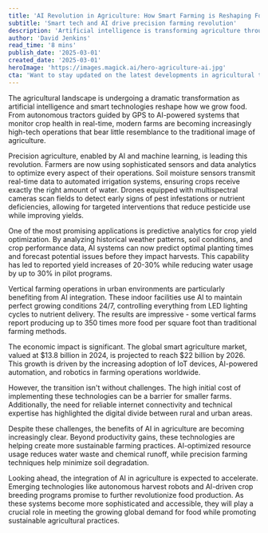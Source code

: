 ```yaml
---
title: 'AI Revolution in Agriculture: How Smart Farming is Reshaping Food Production'
subtitle: 'Smart tech and AI drive precision farming revolution'
description: 'Artificial intelligence is transforming agriculture through precision farming, predictive analytics, and automated systems. From autonomous tractors to AI-powered crop monitoring, these technologies are increasing yields while promoting sustainability. Discover how smart farming is reshaping food production and addressing global agricultural challenges.'
author: 'David Jenkins'
read_time: '8 mins'
publish_date: '2025-03-01'
created_date: '2025-03-01'
heroImage: 'https://images.magick.ai/hero-agriculture-ai.jpg'
cta: 'Want to stay updated on the latest developments in agricultural technology? Follow us on LinkedIn for exclusive insights into how AI is revolutionizing farming and food production. Join our community of innovation-minded professionals shaping the future of agriculture.'
---
```


The agricultural landscape is undergoing a dramatic transformation as artificial intelligence and smart technologies reshape how we grow food. From autonomous tractors guided by GPS to AI-powered systems that monitor crop health in real-time, modern farms are becoming increasingly high-tech operations that bear little resemblance to the traditional image of agriculture.

Precision agriculture, enabled by AI and machine learning, is leading this revolution. Farmers are now using sophisticated sensors and data analytics to optimize every aspect of their operations. Soil moisture sensors transmit real-time data to automated irrigation systems, ensuring crops receive exactly the right amount of water. Drones equipped with multispectral cameras scan fields to detect early signs of pest infestations or nutrient deficiencies, allowing for targeted interventions that reduce pesticide use while improving yields.

One of the most promising applications is predictive analytics for crop yield optimization. By analyzing historical weather patterns, soil conditions, and crop performance data, AI systems can now predict optimal planting times and forecast potential issues before they impact harvests. This capability has led to reported yield increases of 20-30% while reducing water usage by up to 30% in pilot programs.

Vertical farming operations in urban environments are particularly benefiting from AI integration. These indoor facilities use AI to maintain perfect growing conditions 24/7, controlling everything from LED lighting cycles to nutrient delivery. The results are impressive - some vertical farms report producing up to 350 times more food per square foot than traditional farming methods.

The economic impact is significant. The global smart agriculture market, valued at $13.8 billion in 2024, is projected to reach $22 billion by 2026. This growth is driven by the increasing adoption of IoT devices, AI-powered automation, and robotics in farming operations worldwide.

However, the transition isn't without challenges. The high initial cost of implementing these technologies can be a barrier for smaller farms. Additionally, the need for reliable internet connectivity and technical expertise has highlighted the digital divide between rural and urban areas.

Despite these challenges, the benefits of AI in agriculture are becoming increasingly clear. Beyond productivity gains, these technologies are helping create more sustainable farming practices. AI-optimized resource usage reduces water waste and chemical runoff, while precision farming techniques help minimize soil degradation.

Looking ahead, the integration of AI in agriculture is expected to accelerate. Emerging technologies like autonomous harvest robots and AI-driven crop breeding programs promise to further revolutionize food production. As these systems become more sophisticated and accessible, they will play a crucial role in meeting the growing global demand for food while promoting sustainable agricultural practices.